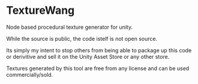 # TextureWang
Node based procedural texture generator for unity.

While the source is public, the code istelf is not open source.

Its simply my intent to stop others from being able to package up this code or derivitive and sell it on the Unity Asset Store or any other store.

Textures generated by this tool are free from any license and can be used commercially/sold.





